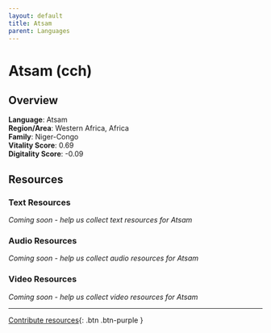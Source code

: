```yaml
---
layout: default
title: Atsam
parent: Languages
---
```


# Atsam (cch)

## Overview

**Language**: Atsam  
**Region/Area**: Western Africa, Africa  
**Family**: Niger-Congo  
**Vitality Score**: 0.69  
**Digitality Score**: -0.09  

## Resources

### Text Resources
*Coming soon - help us collect text resources for Atsam*

### Audio Resources
*Coming soon - help us collect audio resources for Atsam*

### Video Resources
*Coming soon - help us collect video resources for Atsam*

---

[Contribute resources](https://fairtrain.github.io/){: .btn .btn-purple }

